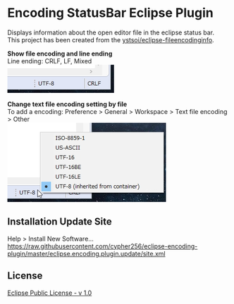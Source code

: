 # Encoding StatusBar Eclipse Plugin
Displays information about the open editor file in the eclipse status bar.  
This project has been created from the [ystsoi/eclipse-fileencodinginfo](https://github.com/ystsoi/eclipse-fileencodinginfo).  

**Show file encoding and line ending**  
Line ending: CRLF, LF, Mixed  
![](image/encoding.jpg)  

**Change text file encoding setting by file**  
To add a encoding: Preference > General > Workspace > Text file encoding > Other  
![](image/encoding_select.jpg)  

## Installation Update Site
Help > Install New Software...  
https://raw.githubusercontent.com/cypher256/eclipse-encoding-plugin/master/eclipse.encoding.plugin.update/site.xml

## License
[Eclipse Public License - v 1.0](https://www.eclipse.org/legal/epl-v10.html)

